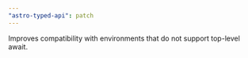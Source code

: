 ```yaml
---
"astro-typed-api": patch
---
```


Improves compatibility with environments that do not support top-level await.
